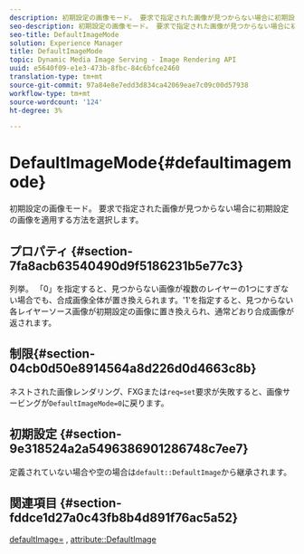 ```yaml
---
description: 初期設定の画像モード。 要求で指定された画像が見つからない場合に初期設定の画像を適用する方法を選択します。
seo-description: 初期設定の画像モード。 要求で指定された画像が見つからない場合に初期設定の画像を適用する方法を選択します。
seo-title: DefaultImageMode
solution: Experience Manager
title: DefaultImageMode
topic: Dynamic Media Image Serving - Image Rendering API
uuid: e5640f09-e1e3-473b-8fbc-84c6bfce2460
translation-type: tm+mt
source-git-commit: 97a84e8e7edd3d834ca42069eae7c09c00d57938
workflow-type: tm+mt
source-wordcount: '124'
ht-degree: 3%

---
```



# DefaultImageMode{#defaultimagemode}

初期設定の画像モード。 要求で指定された画像が見つからない場合に初期設定の画像を適用する方法を選択します。

## プロパティ {#section-7fa8acb63540490d9f5186231b5e77c3}

列挙。 「0」を指定すると、見つからない画像が複数のレイヤーの1つにすぎない場合でも、合成画像全体が置き換えられます。&#39;1&#39;を指定すると、見つからない各レイヤーソース画像が初期設定の画像に置き換えられ、通常どおり合成画像が返されます。

## 制限{#section-04cb0d50e8914564a8d226d0d4663c8b}

ネストされた画像レンダリング、FXGまたは`req=set`要求が失敗すると、画像サービングが`DefaultImageMode=0`に戻ります。

## 初期設定 {#section-9e318524a2a5496386901286748c7ee7}

定義されていない場合や空の場合は`default::DefaultImage`から継承されます。

## 関連項目 {#section-fddce1d27a0c43fb8b4d891f76ac5a52}

[defaultImage=](../../../../../is-api/image-catalog/image-serving-api-ref/c-image-catalog-reference/c-attributes-reference/r-is-cat-defaultimage.md#reference-8e9900e129f54ed68462a3c2fc3bc433) ,  [attribute::DefaultImage](../../../../../is-api/http-ref/image-serving-api-ref/c-http-protocol-reference/c-command-reference/r-is-http-defaultimage.md#reference-209aa6ce830f490483412eb26af67fd2)
